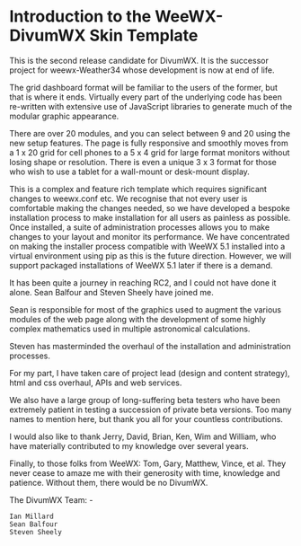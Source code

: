 # Introduction to the WeeWX-DivumWX Skin Template

This is the second release candidate for DivumWX. It is the successor project for weewx-Weather34 whose development is now at end of life.

The grid dashboard format will be familiar to the users of the former, but that is where it ends. Virtually every part of the underlying code has been re-written with extensive use of JavaScript libraries to generate much of the modular graphic appearance. 

There are over 20 modules, and you can select between 9 and 20 using the new setup features. The page is fully responsive and smoothly moves from a 1 x 20 grid for cell phones to a 5 x 4 grid for large format monitors without losing shape or resolution. There is even a unique 3 x 3 format for those who wish to use a tablet for a wall-mount or desk-mount display. 

This is a complex and feature rich template which requires significant changes to weewx.conf etc. We recognise that not every user is comfortable making the changes needed, so we have developed a bespoke installation process to make installation for all users as painless as possible.  Once installed, a suite of administration processes allows you to make changes to your layout and monitor its performance. We have concentrated on making the installer process compatible with WeeWX 5.1 installed into a virtual environment using pip as this is the future direction. However, we will support packaged installations of WeeWX 5.1 later if there is a demand.

It has been quite a journey in reaching RC2, and I could not have done it alone. Sean Balfour and Steven Sheely have joined me. 

Sean is responsible for most of the graphics used to augment the various modules of the web page along with the development of some highly complex mathematics used in multiple astronomical calculations.

Steven has masterminded the overhaul of the installation and administration processes.

For my part, I have taken care of project lead (design and content strategy), html and css overhaul, APIs and web services. 

We also have a large group of long-suffering beta testers who have been extremely patient in testing a succession of private beta versions. Too many names to mention here, but thank you all for your countless contributions.

I would also like to thank Jerry, David, Brian, Ken, Wim and William, who have materially contributed to my knowledge over several years.

Finally, to those folks from WeeWX: Tom, Gary, Matthew, Vince, et al. They never cease to amaze me with their generosity with time, knowledge and patience. Without them, there would be no DivumWX.

The DivumWX Team: -
            
    Ian Millard
    Sean Balfour
    Steven Sheely
